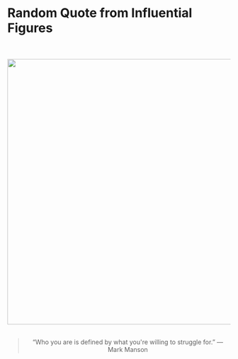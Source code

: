 # Random Quote from Influential Figures

<div align="center">
  <br>
  <br>
  <a href="https://en.wikipedia.org/wiki/Mark_Manson" title="Mark Manson - Wikipedia"><img src="https://upload.wikimedia.org/wikipedia/commons/thumb/5/5c/Mark-manson-headshot-2018-1.jpg/640px-Mark-manson-headshot-2018-1.jpg" width="600px"></a>
  <br>
  <br>
  <blockquote>&ldquo;Who you are is defined by what you're willing to struggle for.&rdquo; &mdash; <footer>Mark Manson</footer></blockquote>
</div>
  